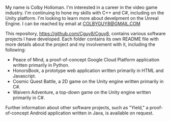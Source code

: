 My name is Colby Holloman.
I'm interested in a career in the video game industry.
I'm continuing to hone my skills with C++ and C#, including on the Unity platform.
I'm looking to learn more about develpment on the Unreal Engine.
I can be reached by email at COLBYGUY8@GMAIL.COM

This repository, https://github.com/Cguy8/Cguy8, contains various software projects I have developed. Each folder contains its own README file with more details about the project and my involvement with it, including the following:
- Peace of Mind, a proof-of-concept Google Cloud Platform application written primarily in Python.
- HonorsBook, a prototype web application written primarily in HTML and Javascript.
- Cosmic Quest Battle, a 2D game on the Unity engine written primarily in C#.
- Waivern Adventure, a top-down game on the Unity engine written primarily in C#.

Further information about other software projects, such as "Yield," a proof-of-concept Android application written in Java, is available on request.
